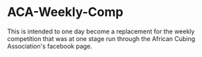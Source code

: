 # ACA-Weekly-Comp

This is intended to one day become a replacement for the weekly competition that was at one stage run through the African Cubing Association's facebook page.
